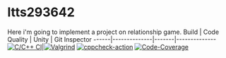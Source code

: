 # ltts293642
Here i'm going to implement a project on relationship game.
Build | Code Quality | Unity | Git Inspector
------|--------------|-------|--------------
[![C/C++ CI](https://github.com/stepin654321/MiniProject_Template/actions/workflows/c-build.yml/badge.svg)](https://github.com/stepin654321/MiniProject_Template/actions/workflows/c-build.yml)|[![Valgrind](https://github.com/stepin654321/MiniProject_Template/actions/workflows/Valgrind.yml/badge.svg)](https://github.com/stepin654321/MiniProject_Template/actions/workflows/Valgrind.yml)    [![cppcheck-action](https://github.com/stepin654321/MiniProject_Template/actions/workflows/cppcheck.yml/badge.svg)](https://github.com/stepin654321/MiniProject_Template/actions/workflows/cppcheck.yml)  [![Code-Coverage](https://github.com/Akhildodda451/ltts293642/actions/workflows/Code-coverage.yml/badge.svg)](https://github.com/Akhildodda451/ltts293642/actions/workflows/Code-coverage.yml) 
